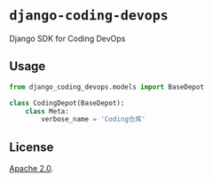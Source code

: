 # `django-coding-devops`

Django SDK for Coding DevOps

## Usage

```python
from django_coding_devops.models import BaseDepot

class CodingDepot(BaseDepot):
    class Meta:
        verbose_name = 'Coding仓库'
```

## License

[Apache 2.0](LICENSE). 
